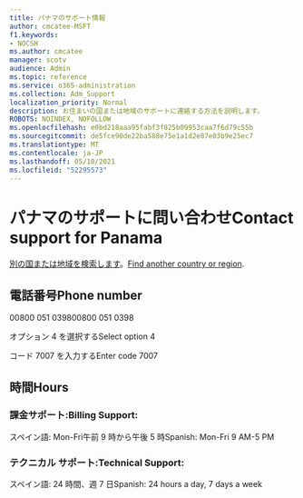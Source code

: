 ```yaml
---
title: パナマのサポート情報
author: cmcatee-MSFT
f1.keywords:
- NOCSH
ms.author: cmcatee
manager: scotv
audience: Admin
ms.topic: reference
ms.service: o365-administration
ms.collection: Adm_Support
localization_priority: Normal
description: お住まいの国または地域のサポートに連絡する方法を説明します。
ROBOTS: NOINDEX, NOFOLLOW
ms.openlocfilehash: e0bd218aaa95fabf3f825b09953caa7f6d79c55b
ms.sourcegitcommit: de5fce90de22ba588e75e1a1d2e87e03b9e25ec7
ms.translationtype: MT
ms.contentlocale: ja-JP
ms.lasthandoff: 05/10/2021
ms.locfileid: "52295573"
---
```

# <a name="contact-support-for-panama"></a><span data-ttu-id="e2bf8-103">パナマのサポートに問い合わせ</span><span class="sxs-lookup"><span data-stu-id="e2bf8-103">Contact support for Panama</span></span>

<span data-ttu-id="e2bf8-104">[別の国または地域を検索します](../../business-video/get-help-support.md)。</span><span class="sxs-lookup"><span data-stu-id="e2bf8-104">[Find another country or region](../../business-video/get-help-support.md).</span></span>

## <a name="phone-number"></a><span data-ttu-id="e2bf8-105">電話番号</span><span class="sxs-lookup"><span data-stu-id="e2bf8-105">Phone number</span></span>
<span data-ttu-id="e2bf8-106">00800 051 0398</span><span class="sxs-lookup"><span data-stu-id="e2bf8-106">00800 051 0398</span></span>

<span data-ttu-id="e2bf8-107">オプション 4 を選択する</span><span class="sxs-lookup"><span data-stu-id="e2bf8-107">Select option 4</span></span>

<span data-ttu-id="e2bf8-108">コード 7007 を入力する</span><span class="sxs-lookup"><span data-stu-id="e2bf8-108">Enter code 7007</span></span>

## <a name="hours"></a><span data-ttu-id="e2bf8-109">時間</span><span class="sxs-lookup"><span data-stu-id="e2bf8-109">Hours</span></span>
### <a name="billing-support"></a><span data-ttu-id="e2bf8-110">課金サポート:</span><span class="sxs-lookup"><span data-stu-id="e2bf8-110">Billing Support:</span></span>

<span data-ttu-id="e2bf8-111">スペイン語: Mon-Fri午前 9 時から午後 5 時</span><span class="sxs-lookup"><span data-stu-id="e2bf8-111">Spanish: Mon-Fri 9 AM-5 PM</span></span>

### <a name="technical-support"></a><span data-ttu-id="e2bf8-112">テクニカル サポート:</span><span class="sxs-lookup"><span data-stu-id="e2bf8-112">Technical Support:</span></span>

<span data-ttu-id="e2bf8-113">スペイン語: 24 時間、週 7 日</span><span class="sxs-lookup"><span data-stu-id="e2bf8-113">Spanish: 24 hours a day, 7 days a week</span></span>
